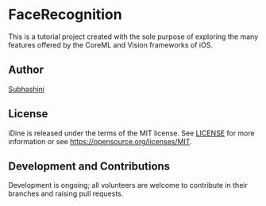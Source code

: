 # FaceRecognition
This is a tutorial project created with the sole purpose of exploring the many features offered by the CoreML and Vision frameworks of iOS.

## Author
[Subhashini](https://github.com/Subhashini2610)

## License
iDine is released under the terms of the MIT license. See [LICENSE](./LICENSE) for more information or see https://opensource.org/licenses/MIT.

## Development and Contributions
Development is ongoing; all volunteers are welcome to contribute in their branches and raising pull requests.

